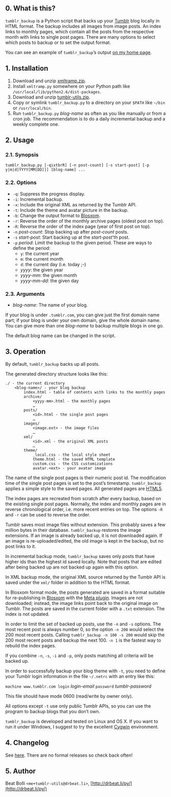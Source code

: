 ## 0. What is this?

`tumblr_backup` is a Python script that backs up your
[Tumblr](http://tumblr.com) blog locally in HTML format. The backup includes
all images from image posts. An index links to monthly pages, which contain all
the posts from the respective month with links to single post pages. There are
many options to select which posts to backup or to set the output format.

You can see an example of `tumblr_backup`’s output [on my home
page](http://drbeat.li/tumblr).


## 1. Installation

1. Download and unzip
   [xmltramp.zip](https://github.com/bbolli/xmltramp/zipball/master).
2. Install `xmltramp.py` somewhere on your Python path like
   `/usr/local/lib/python2.6/dist-packages`.
3. Download and unzip
   [tumblr-utils.zip](https://github.com/bbolli/tumblr-utils/zipball/master).
4. Copy or symlink `tumblr_backup.py` to a directory on your `$PATH` like
   `~/bin` or `/usr/local/bin`.
5. Run `tumblr_backup.py` _blog-name_ as often as you like manually
   or from a cron job. The recommendation is to do a daily incremental backup
   and a weekly complete one.


## 2. Usage

### 2.1. Synopsis

    tumblr_backup.py [-qixtbrR] [-n post-count] [-s start-post] [-p y|m|d|YYYY[MM[DD]]] [blog-name] ...

### 2.2. Options

* `-q`: Suppress the progress display.
* `-i`: Incremental backup.
* `-x`: Include the original XML as returned by the Tumblr API.
* `-t`: Include the theme and avatar picture in the backup.
* `-b`: Change the output format to [Blosxom](http://www.blosxom.com).
* `-r`: Reverse the order of the monthly archive pages (oldest post on top).
* `-R`: Reverse the order of the index page (year of first post on top).
* `-n` _post-count_: Stop backing up after _post-count_ posts.
* `-s` _start-post_: Start backing up at the _start-post_’th post.
* `-p` _period_: Limit the backup to the given period.
  These are ways to define the period:
  * `y`: the current year
  * `m`: the current month
  * `d`: the current day (i.e. today ;-)
  * _yyyy_: the given year
  * _yyyy-mm_: the given month
  * _yyyy-mm-dd_: the given day

### 2.3. Arguments

* _blog-name_: The name of your blog.

If your blog is under `.tumblr.com`, you can give just the first domain name
part; if your blog is under your own domain, give the whole domain name. You
can give more than one _blog-name_ to backup multiple blogs in one go.

The default blog name can be changed in the script.


## 3. Operation

By default, `tumblr_backup` backs up all posts.

The generated directory structure looks like this:

    ./ - the current directory
        <blog-name>/ - your blog backup
            index.html - table of contents with links to the monthly pages
            archive/
                <yyyy-mm>.html - the monthly pages
                …
            posts/
                <id>.html - the single post pages
                …
            images/
                <image.ext> - the image files
                …
            xml/
                <id>.xml - the original XML posts
                …
            theme/
                _local.css - the local style sheet
                theme.html - the saved HTML template
                custom.css - the CSS customizations
                avatar.<ext> - your avatar image

The name of the single post pages is their numeric post id. The modification
time of the single post pages is set to the post’s timestamp. `tumblr_backup`
applies a simple style to the saved pages. All generated pages are
[HTML5](http://html5.org).

The index pages are recreated from scratch after every backup, based on the
existing single post pages. Normally, the index and monthly pages are in reverse
chronological order, i.e. more recent entries on top. The options `-R` and `-r`
can be used to reverse the order.

Tumblr saves most image files without extension. This probably saves a few
million bytes in their database. `tumblr_backup` restores the image extensions.
If an image is already backed up, it is not downloaded again. If an image is
re-uploaded/edited, the old image is kept in the backup, but no post links to
it.

In incremental backup mode, `tumblr_backup` saves only posts that have higher
ids than the highest id saved locally. Note that posts that are edited after
being backed up are not backed up again with this option.

In XML backup mode, the original XML source returned by the Tumblr API is saved
under the `xml/` folder in addition to the HTML format.

In Blosxom format mode, the posts generated are saved in a format suitable for
re-publishing in [Blosxom](http://www.blosxom.com) with the [Meta
plugin](http://www.blosxom.com/plugins/meta/meta.htm). Images are not
downloaded; instead, the image links point back to the original image on
Tumblr. The posts are saved in the current folder with a `.txt` extension.
The index is not updated.

In order to limit the set of backed up posts, use the `-n` and `-s` options.
The most recent post is always number 0, so the option `-n 200` would select
the 200 most recent posts. Calling `tumblr_backup -n 100 -s 200` would skip
the 200 most recent posts and backup the next 100. `-n 1` is the fastest way
to rebuild the index pages.

If you combine `-n`, `-s`, `-i` and `-p`, only posts matching all criteria
will be backed up.

In order to successfully backup your blog theme with `-t`, you need to define
your Tumblr login information in the file `~/.netrc` with an entry like this:

`machine www.tumblr.com login` _login-email_ `password` _tumblr-password_

This file should have mode 0600 (read/write by owner only).

All options except `-t` use only public Tumblr APIs, so you can use the
program to backup blogs that you don’t own.

`tumblr_backup` is developed and tested on Linux and OS X. If you want to
run it under Windows, I suggest to try the excellent [Cygwin](http://cygwin.com)
environment.


## 4. Changelog

See [here](https://github.com/bbolli/tumblr-utils/commits/master/tumblr_backup.py).
There are no formal releases so check back often!


## 5. Author

Beat Bolli `<me+tumblr-utils@drbeat.li>`,
[http://drbeat.li/py/](http://drbeat.li/py/)
